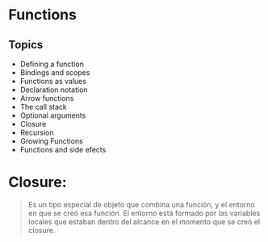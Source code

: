# Functions

## Topics

- Defining a function
- Bindings and scopes
- Functions as values
- Declaration notation
- Arrow functions
- The call stack
- Optional arguments
- Closure
- Recursion
- Growing Functions
- Functions and side efects

# Closure:

> Es un tipo especial de objeto que combina una función, y el entorno en que se creó esa función. El entorno está formado por las variables locales que estaban dentro del alcance en el momento que se creó el closure.
